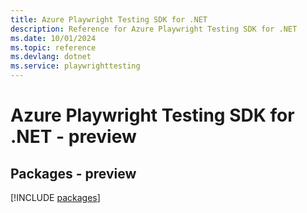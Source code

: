 ```yaml
---
title: Azure Playwright Testing SDK for .NET
description: Reference for Azure Playwright Testing SDK for .NET
ms.date: 10/01/2024
ms.topic: reference
ms.devlang: dotnet
ms.service: playwrighttesting
---
```

# Azure Playwright Testing SDK for .NET - preview
## Packages - preview
[!INCLUDE [packages](playwright-testing-index.md)]